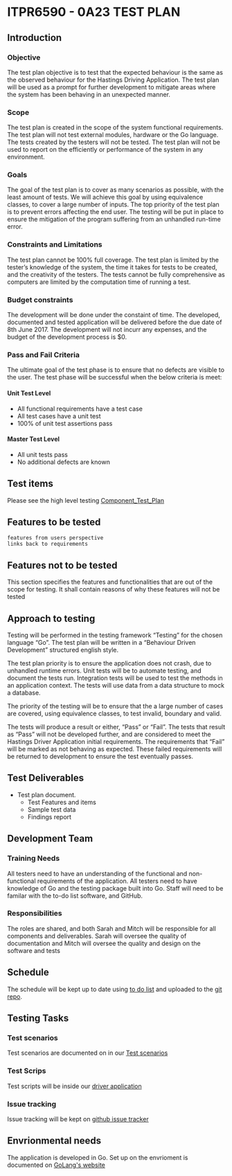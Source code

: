 # ITPR6590 - 0A23 TEST PLAN

## Introduction
### Objective
The test plan objective is to test that the expected behaviour is the same as the observed behaviour for the Hastings Driving Application. The test plan will be used as a prompt for further development to mitigate areas where the system has been behaving in an unexpected manner. 

### Scope
The test plan is created in the scope of the system functional requirements. The test plan will not test external modules, hardware or the Go language. The tests created by the testers will not be tested. The test plan will not be used to report on the efficiently or performance of the system in any environment.

### Goals
The goal of the test plan is to cover as many scenarios as possible, with the least amount of tests. We will achieve this goal by using equivalence classes, to cover a large number of inputs.
The top priority of the test plan is to prevent errors affecting the end user. The testing will be put in place to ensure the mitigation of the program suffering from an unhandled run-time error. 

### Constraints and Limitations
The test plan cannot be 100% full coverage. The test plan is limited by the tester’s knowledge of the system, the time it takes for tests to be created, and the creativity of the testers. The tests cannot be fully comprehensive as computers are limited by the computation time of running a test.

### Budget constraints
The development will be done under the constaint of time. The developed, documented and tested application will be delivered before the due date of 8th June 2017. The development will not incurr any expenses, and the budget of the development process is $0.

### Pass and Fail Criteria
The ultimate goal of the test phase is to ensure that no defects are visible to the user. The test phase will be successful when the below criteria is meet:
#### Unit Test Level
* All functional requirements have a test case
* All test cases have a unit test
* 100% of unit test assertions pass
#### Master Test Level
* All unit tests pass
* No additional defects are known

## Test items
Please see the high level testing [Component_Test_Plan](https://github.com/mitchellwarr/ITPR6.590_Testing_Plan/blob/master/Component_Test_Plan.md) 

## Features to be tested
```
features from users perspective
links back to requirements
```
## Features not to be tested
This section specifies the features and functionalities that are out of the scope for testing. It shall contain reasons of
why these features will not be tested

## Approach to testing
Testing will be performed in the testing framework “Testing” for the chosen language “Go”. The test plan will be written in a “Behaviour Driven Development” structured english style. 

The test plan priority is to ensure the application does not crash, due to unhandled runtime errors.
Unit tests will be to automate testing, and document the tests run. Integration tests will be used to test the methods in an application context. The tests will use data from a data structure to mock a database.

The priority of the testing will be to ensure that the a large number of cases are covered, using equivalence classes, to test invalid, boundary and valid.

The tests will produce a result or either, “Pass” or “Fail”. The tests that result as “Pass” will not be developed further, and are considered to meet the Hastings Driver Application initial requirements. The requirements that “Fail” will be marked as not behaving as expected. These failed requirements will be returned to development to ensure the test eventually passes.

## Test Deliverables
* Test plan document.
  * Test Features and items 
  * Sample test data
  * Findings report

## Development Team
### Training Needs
All testers need to have an understanding of the functional and non-functional requirements of the application. All testers need to have knowledge of Go and the testing package built into Go. Staff will need to be familar with the to-do list software, and GitHub.

### Responsibilities
The roles are shared, and both Sarah and Mitch will be responsible for all components and deliverables. Sarah will oversee the quality of documentation and Mitch will oversee the quality and design on the software and tests 

## Schedule
The schedule will be kept up to date using [to do list](http://abstractspoon.weebly.com/) and uploaded to the [git repo](https://github.com/mitchellwarr/ITPR6.590_Testing_Plan/blob/master/SoftwareTesting.tdl). 

## Testing Tasks
### Test scenarios
Test scenarios are documented on in our [Test scenarios](https://github.com/mitchellwarr/ITPR6.590_Testing_Plan/blob/master/test_case_scenrios) 
### Test Scrips
Test scripts will be inside our [driver application](https://github.com/mitchellwarr/ITPR6.590_Testing_Plan/driverApp) 

### Issue tracking
Issue tracking will be kept on [github issue tracker](https://github.com/mitchellwarr/ITPR6.590_Testing_Plan/issues)

## Envrionmental needs 
The application is developed in Go. Set up on the envrioment is documented on [GoLang's website](https://golang.org/doc/install) 

